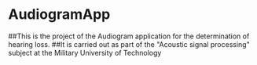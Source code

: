 # AudiogramApp
##This is the project of the Audiogram application for the determination of hearing loss.
##It is carried out as part of the "Acoustic signal processing" subject at the Military University of Technology
